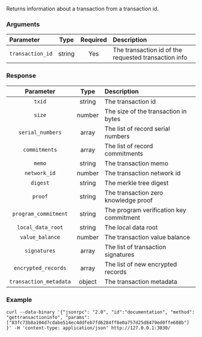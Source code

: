 Returns information about a transaction from a transaction id.

### Arguments

|     Parameter    |  Type  | Required |                      Description                     |
|:---------------- |:------:|:--------:|:---------------------------------------------------- |
| `transaction_id` | string |    Yes   | The transaction id of the requested transaction info |

### Response

|        Parameter        |  Type  |                Description               |
|:-----------------------:|:------:|:---------------------------------------- |
| `txid`                  | string | The transaction id                       |
| `size`                  | number | The size of the transaction in bytes     |
| `serial_numbers`        | array  | The list of record serial numbers        |
| `commitments`           | array  | The list of record commitments           |
| `memo`                  | string | The transaction memo                     |
| `network_id`            | number | The transaction network id               |
| `digest`                | string | The merkle tree digest                   |
| `proof`                 | string | The transaction zero knowledge proof     |
| `program_commitment`    | string | The program verification key commitment  |
| `local_data_root`       | string | The local data root                      |
| `value_balance`         | number | The transaction value balance            |
| `signatures`            | array  | The list of transaction signatures       |
| `encrypted_records`     | array  | The list of new encrypted records        |
| `transaction_metadata`  | object | The transaction metadata                 |

### Example
```ignore
curl --data-binary '{"jsonrpc": "2.0", "id":"documentation", "method": "gettransactioninfo", "params": ["83fc73b8a104d7cdabe514ec4ddfeb7fd6284ff8e0a757d25d8479ed0ffe608b"] }' -H 'content-type: application/json' http://127.0.0.1:3030/
```
